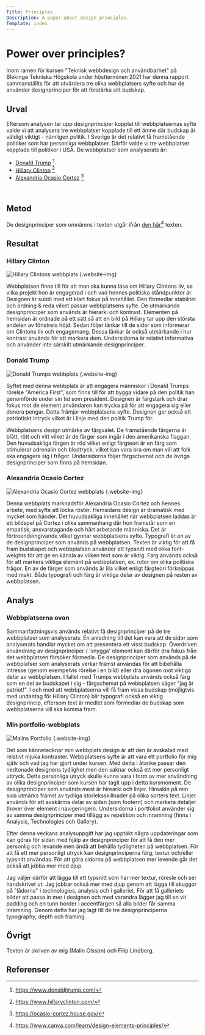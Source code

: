 ```yaml
---
Title: Principles
Description: A paper about design principles. 
Template: index
---
```

Power over principles?
=======================

Inom ramen för kursen "Teknisk webbdesign och användbarhet" på Blekinge Tekniska Högskola under höstterminen 2021 har
denna rapport sammanställts för att utvärdera tre olika webbplatsers syfte och hur de använder designprinciper för att
förstärka sitt budskap.

Urval
-----------------------
Eftersom analysen tar upp designprinciper kopplat till webbplatsernas syfte valde vi att analysera tre webbplatser
kopplade till ett ämne där budskap är väldigt viktigt - nämligen politik. I Sverige är det relativt få framstående
politiker som har personliga webbplatser. Därför valde vi tre webbplatser kopplade till politiker i USA. De webbplatser
som analyserats är:

- [Donald Trump](https://www.donaldjtrump.com/) [^1]
- [Hillary Clinton](https://www.hillaryclinton.com/) [^2]
- [Alexandria Ocasio Cortez](https://ocasio-cortez.house.gov/) [^3]

<br/>

Metod
-----------------------

De designprinciper som omnämns i texten utgår ifrån [den här](https://www.canva.com/learn/design-elements-principles/)[^4]
texten.

Resultat
-----------------------

### Hillary Clinton
![Hillary Clintons webbplats](%assets_url%/img/principles/clinton.png) {.website-img}

Webbplatsen finns till för att man ska kunna läsa om Hillary Clintons liv, se vilka projekt hon är engagerad i och vad
hennes politiska ståndpunkter är. Designen är subtil med ett klart fokus på innehållet. Den förmedlar stabilitet och
ordning & reda vilket passar webbplatsens syfte. De utmärkande designprinciper som används är hierarki och kontrast.
Elementen på hemsidan är ordnade på ett sätt så att en bild på Hillary tar upp den största andelen av fönstrets höjd.
Sedan följer länkar till de sidor som informerar om Clintons liv och engagemang. Dessa länkar är också utmärkande i hur
kontrast används för att markera dem. Undersidorna är relativt informativa och använder inte särskilt utmärkande
designprinciper.

### Donald Trump
![Donald Trumps webbplats](%assets_url%/img/principles/trump.png) {.website-img}

Syftet med denna webbplats är att engagera människor i Donald Trumps rörelse "America First", som finns till för att
bygga vidare på den politik han genomförde under sin tid som president. Designen är färgstark och drar fokus mot de
element användaren kan trycka på för att engagera sig eller donera pengar. Detta främjar webbplatsens syfte. Designen
ger också ett patriotiskt intryck vilket är i linje med den politik Trump för.

Webbplatsens design utmärks av färgvalet. De framstående färgerna är blått, rött och vitt vilket är de färger som ingår
i den amerikanska flaggan. Den huvudsakliga färgen är röd vilket enligt färgteori är en färg som stimulerar adrenalin
och blodtryck, vilket kan vara bra om man vill att folk ska engagera sig i frågor. Undersidorna följer färgschemat och
de övriga designprinciper som finns på hemsidan.

### Alexandria Ocasio Cortez
![Alexandria Ocasio Cortez webbplats](%assets_url%/img/principles/cortez.png) {.website-img}

Denna webbplats marknadsför Alexandria Ocasio Cortez och hennes arbete, med syfte att locka röster. Hemsidans design är
dramatisk med mycket som händer. Det huvudsakliga innehållet när webbplatsen laddas är ett bildspel på Cortez i olika
sammanhang där hon framstår som en empatisk, ansvarstagande och hårt arbetande människa. Det är förtroendeingivande
vilket gynnar webbplatsens syfte. Typografi är en av de designprinciper som används på webbplatsen. Texten är viktig för
att få fram budskapet och webbplatsen använder ett typsnitt med olika font-weights för att ge en känsla av vilken text
som är viktig. Färg används också för att markera viktiga element på webbplatsen, ex. rutor om olika politiska frågor.
En av de färger som används är lila vilket enligt färgteori förknippas med makt. Både typografi och färg är viktiga
delar av designen på resten av webbplatsen.

Analys
-----------------------

### Webbplatserna ovan

Sammanfattningsvis används relativt få designprinciper på de tre webbplatser som analyserats. En anledning till det kan
vara att de sidor som analyserats handlar mycket om att presentera ett visst budskap. Överdriven användning av
designprinciper / 'snygga' element kan därför dra fokus från det webbplatsen försöker förmedla. De designprinciper som
används på de webbplatser som analyserats verkar främst användas för att bibehålla intresse (genom exempelvis rörelse i
en bild) eller dra ögonen mot viktiga delar av webbplatsen. I fallet med Trumps webbplats används också färg som en del
av budskapet i sig - färgschemat på webbplatsen säger "jag är patriot!". I och med att webbplatserna vill få fram vissa
budskap (möjligtvis med undantag för Hillary Clinton) blir typografi också en viktig designprincip, eftersom text är
medlet som förmedlar de budskap som webbplatserna vill ska komma fram.

### Min portfolio-webbplats

<!-- Analysera självständigt din egen sida på samma sätt och jämför med de sidor du/din grupp har kollat på:

1. Analysera din sida utifrån punkt 4.2 - 4.5
2. Finns det uppdateringar du kan göra på din sida sett utifrån vad du märkt av under din analys?
3. Notera uppdateringarna du gör, eller väljer att inte göra. 

Kommentera webbplatsens design och vad som kännetecknar den rent allmänt.

Kommentera om du själv anser att designen gynnar webbplatsens mål och syfte, och/eller vilken känsla som designen ger.

Lyft fram den eller de designprinciper du anser kännetecknar webbplatsens design och exemplifiera. Notera gärna vilka designelement som använts.

Kika om designprinciperna som används är lika/olika för framsidan och undersidorna och kommentera.
-->

![Malins Portfolio](%assets_url%/img/principles/malin.png) {.website-img}

Det som kännetecknar min webbplats design är att den är avskalad med relativt mjuka kontraster. Webbplatsens syfte är att vara ett portfolio för mig själv och vad jag har gjort under kursen. Med detta i åtanke passar den nedtonade designens tydlighet men den saknar också ett mer personligt uttryck. Detta personliga utryck skulle kunna vara i form av mer användning av olika designprinciper som kursen har tagit upp i detta kursmoment. De designprinciper som används mest är hirearki och linjer. Hireakin på min sida utmärks främst av tydliga storleksskillnader på olika sorters text. Linjer används för att avskärma delar av sidan (som footern) och markera detaljer (hover över element i navigeringen). Undersidorna i portfoliot använder sig av samma designprinciper med tillägg av repetition och inramning (finns i Analysis, Technologies och Gallery). 

Efter denna veckans analysuppgift har jag upptäkt några uppdateringar som kan göras för sidan med hjälp av designprinciper för att få den mer personlig och levande men ändå att behålla tydligheten på webbplatsen. För att få ett mer personligt utryck kan designprinciperna färg, textur och/eller typsnitt användas. För att göra sidorna på webbplatsen mer levende går det också att jobba mer med djup.

Jag väljer därför att lägga till ett typsnitt som har mer textur, röresle och ser handskrivet ut. Jag jobbar också mer med djup genom att lägga till skuggor på "lådorna" i technologies, analysis och i galleriet. För att få galleriets bilder att passa in mer i designen och med varandra lägger jag till en vit padding och en tunn border i accentfärgen så alla bilder får samma inramning. Genom detta har jag lagt till de tre designprinciperna typography, depth och framing. 

Övrigt
-----------------------

Texten är skriven av mig (Malin Olsson) och Filip Lindberg.

Referenser
-----------------------

[^1]: https://www.donaldjtrump.com/
[^2]: https://www.hillaryclinton.com/
[^3]: https://ocasio-cortez.house.gov/
[^4]: https://www.canva.com/learn/design-elements-principles/

